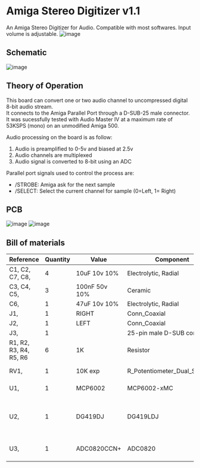 # Amiga Stereo Digitizer v1.1
An Amiga Stereo Digitizer for Audio. Compatible with most softwares. Input volume is adjustable.
![image](https://user-images.githubusercontent.com/18539931/232578439-98e58c09-3f3d-41c6-abcd-1fefc3d42a47.png)
## Schematic
![image](https://user-images.githubusercontent.com/18539931/232578802-d9e64a61-ccab-48a6-8866-7c32fd6352ec.png)

## Theory of Operation
This board can convert one or two audio channel to uncompressed digital 8-bit audio stream.  
It connects to the Amiga Parallel Port through a D-SUB-25 male connector. 
It was sucessfully tested with Audio Master IV at a maximum rate of 53KSPS (mono) on an unmodified Amiga 500.

Audio processing on the board is as follow:

1. Audio is preamplified to 0-5v and biased at 2.5v
2. Audio channels are multiplexed
3. Audio signal is converted to 8-bit using an ADC

Parallel port signals used to control the process are:
- /STROBE: Amiga ask for the next sample 
- /SELECT: Select the current channel for sample (0=Left, 1= Right)
## PCB
![image](https://user-images.githubusercontent.com/18539931/232578970-ba53bcfb-2755-417a-baea-773ec0bc1436.png)
![image](https://user-images.githubusercontent.com/18539931/232579062-5ad23c21-5285-4d03-8580-92c7db3a8c98.png)
## Bill of materials
| Reference | Quantity | Value | Component | Description | Vendor |
| --- | --- | --- | --- | --- | --- |
| C1, C2, C7, C8,  | 4 | 10uF 10v 10% | Electrolytic, Radial |
| C3, C4, C5,  | 3 | 100nF 50v 10% | Ceramic |
| C6,  | 1 | 47uF 10v 10% | Electrolytic, Radial |
| J1,  | 1 | RIGHT | Conn_Coaxial | w_conn_av:rca_red |  
| J2,  | 1 | LEFT | Conn_Coaxial | w_conn_av:rca_white |  
| J3,  | 1 |  | 25-pin male D-SUB connector | 
| R1, R2, R3, R4, R5, R6  | 6 | 1K | Resistor |  
| RV1,  | 1 | 10K exp | R_Potentiometer_Dual_Separate |  Dual potentiometer, separate units | 
| U1,  | 1 | MCP6002 | MCP6002-xMC | 1MHz, Low-Power Op Amp, DFN-8 | 
| U2,  | 1 | DG419DJ | DG419LDJ | Single SPDT 3V Logic Compatible CMOS Analog Switch, 35Ohm Ron, with Vlogic, DIP-8 | 
| U3,  | 1 | ADC0820CCN+ | ADC0820 | Analog to Digital 8 bits converter, DIP-20 | 


